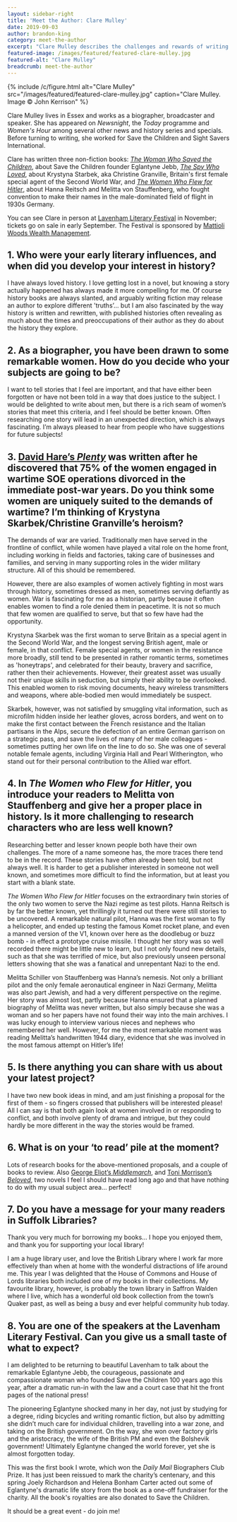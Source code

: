 ```yaml
---
layout: sidebar-right
title: 'Meet the Author: Clare Mulley'
date: 2019-09-03
author: brandon-king
category: meet-the-author
excerpt: "Clare Mulley describes the challenges and rewards of writing about remarkable women in history and gives us a taster of her talk at Lavenham Literary Festival in November."
featured-image: /images/featured/featured-clare-mulley.jpg
featured-alt: "Clare Mulley"
breadcrumb: meet-the-author
---
```


{% include /c/figure.html alt="Clare Mulley" src="/images/featured/featured-clare-mulley.jpg" caption="Clare Mulley. Image &copy; John Kerrison" %}

Clare Mulley lives in Essex and works as a biographer, broadcaster and speaker. She has appeared on <cite>Newsnight</cite>, the <cite>Today</cite> programme and <cite>Women's Hour</cite> among several other news and history series and specials. Before turning to writing, she worked for Save the Children and Sight Savers International.

Clare has written three non-fiction books: [<cite>The Woman Who Saved the Children</cite>](https://suffolk.spydus.co.uk/cgi-bin/spydus.exe/ENQ/OPAC/BIBENQ?BRN=1092400), about Save the Children founder Eglantyne Jebb, [<cite>The Spy Who Loved</cite>](https://suffolk.spydus.co.uk/cgi-bin/spydus.exe/ENQ/OPAC/BIBENQ?BRN=1346437), about Krystyna Starbek, aka Christine Granville, Britain's first female special agent of the Second World War, and [<cite>The Women Who Flew for Hitler</cite>](https://suffolk.spydus.co.uk/cgi-bin/spydus.exe/ENQ/OPAC/BIBENQ?BRN=2334287), about Hanna Reitsch and Melitta von Stauffenberg, who fought convention to make their names in the male-dominated field of flight in 1930s Germany.

You can see Clare in person at [Lavenham Literary Festival](https://www.lavenhamliteraryfestival.co.uk/) in November; tickets go on sale in early September. The Festival is sponsored by [Mattioli Woods Wealth Management](https://www.mattioliwoods.com/).

## 1. Who were your early literary influences, and when did you develop your interest in history?

I have always loved history. I love getting lost in a novel, but knowing a story actually happened has always made it more compelling for me. Of course history books are always slanted, and arguably writing fiction may release an author to explore different 'truths’... but I am also fascinated by the way history is written and rewritten, with published histories often revealing as much about the times and preoccupations of their author as they do about the history they explore.

## 2. As a biographer, you have been drawn to some remarkable women. How do you decide who your subjects are going to be?

I want to tell stories that I feel are important, and that have either been forgotten or have not been told in a way that does justice to the subject. I would be delighted to write about men, but there is a rich seam of women’s stories that meet this criteria, and I feel should be better known. Often researching one story will lead in an unexpected direction, which is always fascinating. I’m always pleased to hear from people who have suggestions for future subjects!

## 3. [David Hare’s <cite>Plenty</cite>](https://suffolk.spydus.co.uk/cgi-bin/spydus.exe/ENQ/OPAC/BIBENQ?BRN=146523) was written after he discovered that 75% of the women engaged in wartime SOE operations divorced in the immediate post-war years. Do you think some women are uniquely suited to the demands of wartime? I’m thinking of Krystyna Skarbek/Christine Granville’s heroism?

The demands of war are varied. Traditionally men have served in the frontline of conflict, while women have played a vital role on the home front, including working in fields and factories, taking care of businesses and families, and serving in many supporting roles in the wider military structure. All of this should be remembered.

However, there are also examples of women actively fighting in most wars through history, sometimes dressed as men, sometimes serving defiantly as women. War is fascinating for me as a historian, partly because it often enables women to find a role denied them in peacetime. It is not so much that few women are qualified to serve, but that so few have had the opportunity.

Krystyna Skarbek was the first woman to serve Britain as a special agent in the Second World War, and the longest serving British agent, male or female, in that conflict. Female special agents, or women in the resistance more broadly, still tend to be presented in rather romantic terms, sometimes as 'honeytraps', and celebrated for their beauty, bravery and sacrifice, rather then their achievements. However, their greatest asset was usually not their unique skills in seduction, but simply their ability to be overlooked. This enabled women to risk moving documents, heavy wireless transmitters and weapons, where able-bodied men would immediately be suspect.

Skarbek, however, was not satisfied by smuggling vital information, such as microfilm hidden inside her leather gloves, across borders, and went on to make the first contact between the French resistance and the Italian partisans in the Alps, secure the defection of an entire German garrison on a strategic pass, and save the lives of many of her male colleagues - sometimes putting her own life on the line to do so. She was one of several notable female agents, including Virginia Hall and Pearl Witherington, who stand out for their personal contribution to the Allied war effort.

## 4. In <cite>The Women who Flew for Hitler</cite>, you introduce your readers to Melitta von Stauffenberg and give her a proper place in history. Is it more challenging to research characters who are less well known?

Researching better and lesser known people both have their own challenges. The more of a name someone has, the more traces there tend to be in the record. These stories have often already been told, but not always well. It is harder to get a publisher interested in someone not well known, and sometimes more difficult to find the information, but at least you start with a blank state.

<cite>The Women Who Flew for Hitler</cite> focuses on the extraordinary twin stories of the only two women to serve the Nazi regime as test pilots. Hanna Reitsch is by far the better known, yet thrillingly it turned out there were still stories to be uncovered. A remarkable natural pilot, Hanna was the first woman to fly a helicopter, and ended up testing the famous Komet rocket plane, and even a manned version of the V1, known over here as the doodlebug or buzz bomb - in effect a prototype cruise missile. I thought her story was so well recorded there might be little new to learn, but I not only found new details, such as that she was terrified of mice, but also previously unseen personal letters showing that she was a fanatical and unrepentant Nazi to the end.

Melitta Schiller von Stauffenberg was Hanna’s nemesis. Not only a brilliant pilot and the only female aeronautical engineer in Nazi Germany, Melitta was also part Jewish, and had a very different perspective on the regime. Her story was almost lost, partly because Hanna ensured that a planned biography of Melitta was never written, but also simply because she was a woman and so her papers have not found their way into the main archives. I was lucky enough to interview various nieces and nephews who remembered her well. However, for me the most remarkable moment was reading Melitta’s handwritten 1944 diary, evidence that she was involved in the most famous attempt on Hitler’s life!

## 5. Is there anything you can share with us about your latest project?

I have two new book ideas in mind, and am just finishing a proposal for the first of them - so fingers crossed that publishers will be interested please! All I can say is that both again look at women involved in or responding to conflict, and both involve plenty of drama and intrigue, but they could hardly be more different in the way the stories would be framed.

## 6. What is on your ‘to read’ pile at the moment?

Lots of research books for the above-mentioned proposals, and a couple of books to review. Also [George Eliot’s <cite>Middlemarch</cite>](https://suffolk.spydus.co.uk/cgi-bin/spydus.exe/ENQ/OPAC/BIBENQ?BRN=1532715), and [Toni Morrison’s <cite>Beloved</cite>](https://suffolk.spydus.co.uk/cgi-bin/spydus.exe/ENQ/OPAC/BIBENQ?BRN=237064), two novels I feel I should have read long ago and that have nothing to do with my usual subject area... perfect!

## 7. Do you have a message for your many readers in Suffolk Libraries?

Thank you very much for borrowing my books... I hope you enjoyed them, and thank you for supporting your local library!

I am a huge library user, and love the British Library where I work far more effectively than when at home with the wonderful distractions of life around me. This year I was delighted that the House of Commons and House of Lords libraries both included one of my books in their collections. My favourite library, however, is probably the town library in Saffron Walden where I live, which has a wonderful old book collection from the town’s Quaker past, as well as being a busy and ever helpful community hub today.

## 8. You are one of the speakers at the Lavenham Literary Festival. Can you give us a small taste of what to expect?

I am delighted to be returning to beautiful Lavenham to talk about the remarkable Eglantyne Jebb, the courageous, passionate and compassionate woman who founded Save the Children 100 years ago this year, after a dramatic run-in with the law and a court case that hit the front pages of the national press!

The pioneering Eglantyne shocked many in her day, not just by studying for a degree, riding bicycles and writing romantic fiction, but also by admitting she didn’t much care for individual children, travelling into a war zone, and taking on the British government. On the way, she won over factory girls and the aristocracy, the wife of the British PM and even the Bolshevik government! Ultimately Eglantyne changed the world forever, yet she is almost forgotten today.

This was the first book I wrote, which won the <cite>Daily Mail</cite> Biographers Club Prize. It has just been reissued to mark the charity’s centenary, and this spring Joely Richardson and Helena Bonham Carter acted out some of Eglantyne's dramatic life story from the book as a one-off fundraiser for the charity. All the book's royalties are also donated to Save the Children.

It should be a great event - do join me!
